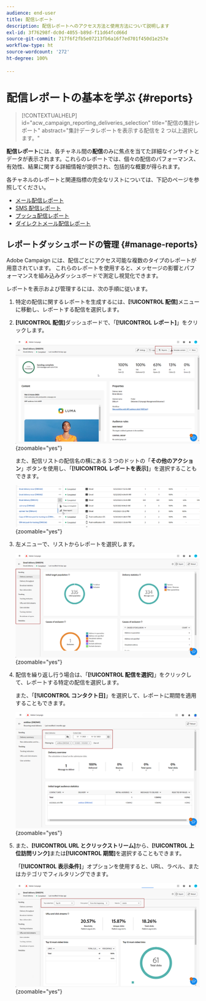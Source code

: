 ```yaml
---
audience: end-user
title: 配信レポート
description: 配信レポートへのアクセス方法と使用方法について説明します
exl-id: 3f76298f-dc0d-4055-b89d-f11d64fcd66d
source-git-commit: 717f6f2fb5e07213fb6a16f7ed701f450d1e257e
workflow-type: ht
source-wordcount: '272'
ht-degree: 100%

---
```


# 配信レポートの基本を学ぶ {#reports}

>[!CONTEXTUALHELP]
>id="acw_campaign_reporting_deliveries_selection"
>title="配信の集計レポート"
>abstract="集計データレポートを表示する配信を 2 つ以上選択します。"

**配信レポート**&#x200B;には、各チャネル間の&#x200B;**配信**&#x200B;のみに焦点を当てた詳細なインサイトとデータが表示されます。これらのレポートでは、個々の配信のパフォーマンス、有効性、結果に関する詳細情報が提供され、包括的な概要が得られます。

各チャネルのレポートと関連指標の完全なリストについては、下記のページを参照してください。

* [メール配信レポート](email-report.md)
* [SMS 配信レポート](sms-report.md)
* [プッシュ配信レポート](push-report.md)
* [ダイレクトメール配信レポート](direct-mail.md)

## レポートダッシュボードの管理 {#manage-reports}

Adobe Campaign には、配信ごとにアクセス可能な複数のタイプのレポートが用意されています。 これらのレポートを使用すると、メッセージの影響とパフォーマンスを組み込みダッシュボードで測定し視覚化できます。

レポートを表示および管理するには、次の手順に従います。

1. 特定の配信に関するレポートを生成するには、**[!UICONTROL 配信]**&#x200B;メニューに移動し、レポートする配信を選択します。

1. **[!UICONTROL 配信]**&#x200B;ダッシュボードで、「**[!UICONTROL レポート]**」をクリックします。

   ![](assets/manage_delivery_report_1.png){zoomable=&quot;yes&quot;}

   また、配信リストの配信名の横にある 3 つのドットの「**その他のアクション**」ボタンを使用し、「**[!UICONTROL レポートを表示]**」を選択することもできます。

   ![](assets/manage_delivery_report_2.png){zoomable=&quot;yes&quot;}

1. 左メニューで、リストからレポートを選択します。

   ![](assets/manage_delivery_report_3.png){zoomable=&quot;yes&quot;}

1. 配信を繰り返し行う場合は、「**[!UICONTROL 配信を選択]**」をクリックして、レポートする特定の配信を選択します。

   また、「**[!UICONTROL コンタクト日]**」を選択して、レポートに期間を適用することもできます。

   ![](assets/delivery-recurring.png){zoomable=&quot;yes&quot;}

1. また、**[!UICONTROL URL とクリックストリーム]**&#x200B;から、**[!UICONTROL 上位訪問リンク]**&#x200B;または&#x200B;**[!UICONTROL 期間]**&#x200B;を選択することもできます。

   「**[!UICONTROL 表示条件]**」オプションを使用すると、URL、ラベル、またはカテゴリでフィルタリングできます。

   ![](assets/manage_delivery_report_5.png){zoomable=&quot;yes&quot;}
